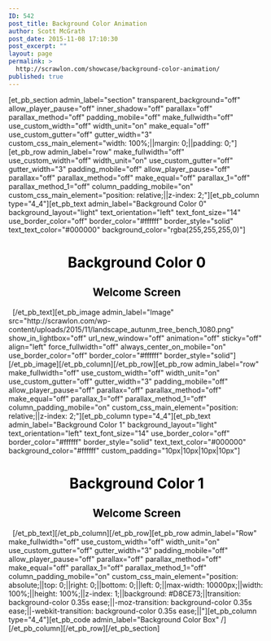 ```yaml
---
ID: 542
post_title: Background Color Animation
author: Scott McGrath
post_date: 2015-11-08 17:10:30
post_excerpt: ""
layout: page
permalink: >
  http://scrawlon.com/showcase/background-color-animation/
published: true
---
```

[et_pb_section admin_label="section" transparent_background="off" allow_player_pause="off" inner_shadow="off" parallax="off" parallax_method="off" padding_mobile="off" make_fullwidth="off" use_custom_width="off" width_unit="on" make_equal="off" use_custom_gutter="off" gutter_width="3" custom_css_main_element="width: 100%;||margin: 0;||padding: 0;"][et_pb_row admin_label="row" make_fullwidth="off" use_custom_width="off" width_unit="on" use_custom_gutter="off" gutter_width="3" padding_mobile="off" allow_player_pause="off" parallax="off" parallax_method="off" make_equal="off" parallax_1="off" parallax_method_1="off" column_padding_mobile="on" custom_css_main_element="position: relative;||z-index: 2;"][et_pb_column type="4_4"][et_pb_text admin_label="Background Color 0" background_layout="light" text_orientation="left" text_font_size="14" use_border_color="off" border_color="#ffffff" border_style="solid" text_text_color="#000000" background_color="rgba(255,255,255,0)"] <h1 style="text-align: center;">
  <span style="color: #000000;">Background Color 0</span>
</h1>

<h2 style="text-align: center;">
  <span style="color: #000000;">Welcome Screen</span>
</h2>   [/et_pb_text][et_pb_image admin_label="Image" src="http://scrawlon.com/wp-content/uploads/2015/11/landscape_autunm_tree_bench_1080.png" show_in_lightbox="off" url_new_window="off" animation="off" sticky="off" align="left" force_fullwidth="off" always_center_on_mobile="on" use_border_color="off" border_color="#ffffff" border_style="solid"] [/et_pb_image][/et_pb_column][/et_pb_row][et_pb_row admin_label="row" make_fullwidth="off" use_custom_width="off" width_unit="on" use_custom_gutter="off" gutter_width="3" padding_mobile="off" allow_player_pause="off" parallax="off" parallax_method="off" make_equal="off" parallax_1="off" parallax_method_1="off" column_padding_mobile="on" custom_css_main_element="position: relative;||z-index: 2;"][et_pb_column type="4_4"][et_pb_text admin_label="Background Color 1" background_layout="light" text_orientation="left" text_font_size="14" use_border_color="off" border_color="#ffffff" border_style="solid" text_text_color="#000000" background_color="#ffffff" custom_padding="10px|10px|10px|10px"] 

<h1 style="text-align: center;">
  <span style="color: #000000;">Background Color 1</span>
</h1>

<h2 style="text-align: center;">
  <span style="color: #000000;">Welcome Screen</span>
</h2>   [/et_pb_text][/et_pb_column][/et_pb_row][et_pb_row admin_label="Row" make_fullwidth="off" use_custom_width="off" width_unit="on" use_custom_gutter="off" gutter_width="3" padding_mobile="off" allow_player_pause="off" parallax="off" parallax_method="off" make_equal="off" parallax_1="off" parallax_method_1="off" column_padding_mobile="on" custom_css_main_element="position: absolute;||top: 0;||right: 0;||bottom: 0;||left: 0;||max-width: 10000px;||width: 100%;||height: 100%;||z-index: 1;||background: #D8CE73;||transition: background-color 0.35s ease;||-moz-transition: background-color 0.35s ease;||-webkit-transition: background-color 0.35s ease;||"][et_pb_column type="4_4"][et_pb_code admin_label="Background Color Box" /][/et_pb_column][/et_pb_row][/et_pb_section]